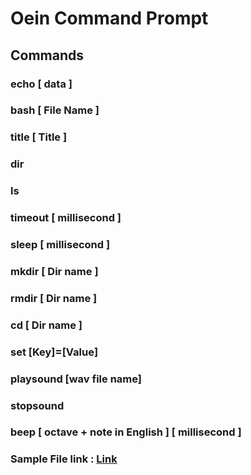 # Oein Command Prompt

## Commands
### echo [ data ]
### bash [ File Name ]
### title [ Title ]
### dir
### ls
### timeout [ millisecond ]
### sleep [ millisecond ]
### mkdir [ Dir name ]
### rmdir [ Dir name ]
### cd [ Dir name ]
### set [Key]=[Value]
### playsound [wav file name]
### stopsound
### beep [ octave + note in English ] [ millisecond ]

### Sample File link : <a href="https://github.com/Oein/Oein_Command_Prompt/tree/master/Samples">Link</a>
